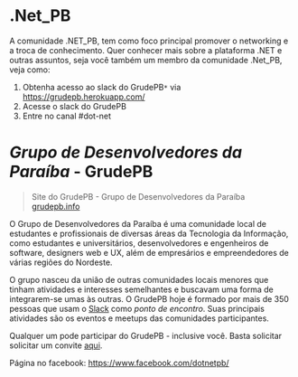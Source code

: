 # .Net_PB
A comunidade .NET_PB, tem como foco principal promover o networking e a troca de conhecimento. Quer conhecer mais sobre a plataforma .NET e outras assuntos, seja você também um membro da comunidade .Net_PB, veja como:

1. Obtenha acesso ao slack do GrudePB`*` via https://grudepb.herokuapp.com/
2. Acesse o slack do GrudePB
3. Entre no canal #dot-net

# _Grupo de Desenvolvedores da Paraíba_ - GrudePB

> Site do GrudePB - Grupo de Desenvolvedores da Paraíba  
> [grudepb.info](http://grudepb.info)

O Grupo de Desenvolvedores da Paraíba é uma comunidade local de estudantes e profissionais de diversas áreas da Tecnologia da Informação, como estudantes e universitários, desenvolvedores e engenheiros de software, designers web e UX, além de empresários e empreendedores de várias regiões do Nordeste.

O grupo nasceu da união de outras comunidades locais menores que tinham atividades e interesses semelhantes e buscavam uma forma de integrarem-se umas às outras. O GrudePB hoje é formado por mais de 350 pessoas que usam o [Slack](https://slack.com) como _ponto de encontro_. Suas principais atividades são os eventos e meetups das comunidades participantes.

Qualquer um pode participar do GrudePB - inclusive você. Basta solicitar solicitar um convite [aqui](http://grudepb.herokuapp.com).

Página no facebook: https://www.facebook.com/dotnetpb/
